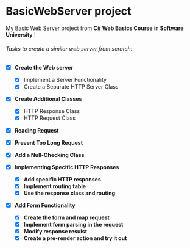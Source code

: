 # BasicWebServer project

My Basic Web Server project from **C# Web Basics Course** in **Software University** ! 



###### Tasks to create a similar web server from scratch:

- [x] **Create the Web server**
	- [x] Implement a Server Functionality
	- [x] Create a Separate HTTP Server Class

- [x] **Create Additional Classes**
	- [x] HTTP Response Class 
	- [x] HTTP Request Class 

- [x] **Reading Request**

- [x] **Prevent Too Long Request**

- [x] **Add a Null-Checking Class**

- [x] **Implementing Specific HTTP Responses**
	- [x] **Add specific HTTP responses**
	- [x] **Implement routing table**
	- [x] **Use the response class and routing**

- [x] **Add Form Functionality**
	- [x] **Create the form and map request**
	- [x] **Implement form parsing in the request**
	- [x] **Modify response resulst**
	- [x] **Create a pre-render action and try it out**